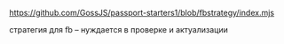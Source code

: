 https://github.com/GossJS/passport-starters1/blob/fbstrategy/index.mjs

стратегия для fb – нуждается в проверке и актуализации
